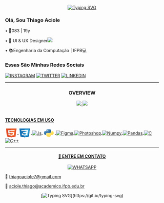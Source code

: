 <div align="center">

[![Typing SVG](https://readme-typing-svg.herokuapp.com?color=%2336BCF7&center=true&vCenter=true&lines=<SEJA+BEM+VINDO>)](https://git.io/typing-svg)

</div>
   
### Olá, Sou Thiago Aciole 
   
   • 🌵083 | 19y
    
   • 🍟 UI & UX Designer<img  height="30" src=https://upload.wikimedia.org/wikipedia/commons/thumb/9/90/IFood_logo.svg/1200px-IFood_logo.svg.png> 
    
   • 📚Engenharia da Computação | IFPB💻

### Essas São Minhas Redes Sociais
    
    
[![INSTAGRAM](https://img.shields.io/badge/Instagram-E4405F?style=for-the-badge&logo=instagram&logoColor=white
)](https://www.instagram.com/thiago.aciole/)
[![TWITTER](https://img.shields.io/badge/Twitter-1DA1F2?style=for-the-badge&logo=twitter&logoColor=white
)](https://twitter.com/thiagoaciole6)
[![LINKEDIN](https://img.shields.io/badge/LinkedIn-0077B5?style=for-the-badge&logo=linkedin&logoColor=white)
](https://www.linkedin.com/in/thiago-aciole-7a614916a/)

-------

    
<div align="center">
  
   ### **OVERVIEW**
    
  <a href="https://github.com/ThiagoAciole">
  <img height="140em" src="https://github-readme-stats.vercel.app/api?username=ThiagoAciole&show_icons=true&theme=tokyonight&include_all_commits=true&count_private=true"/>
  <img height="140em" src="https://github-readme-stats.vercel.app/api/top-langs/?username=ThiagoAciole&layout=compact&langs_count=7&theme=tokyonight"/>
</div>

<div style="display: inline_block"><br>
  
  #### TECNOLOGIAS EM USO

  <img align="center" alt="HTML" height="30" width="40" src="https://raw.githubusercontent.com/devicons/devicon/master/icons/html5/html5-original.svg">
  <img align="center" alt="CSS" height="30" width="40" src="https://raw.githubusercontent.com/devicons/devicon/master/icons/css3/css3-original.svg">
  <img align="center" alt="Js" height="30" width="40" src="https://cdn.jsdelivr.net/gh/devicons/devicon/icons/javascript/javascript-original.svg" > 
  <img align="center" alt="Python" height="30" width="40" src="https://raw.githubusercontent.com/devicons/devicon/master/icons/python/python-original.svg">
  <img align="center" alt="Figma" height="30" width="40" src="https://cdn.jsdelivr.net/gh/devicons/devicon/icons/figma/figma-original.svg"  />
  <img align="center" alt="Photoshop" height="30" width="40" src="https://cdn.jsdelivr.net/gh/devicons/devicon/icons/photoshop/photoshop-plain.svg" />
  <img align="center" alt="Numpy" height="30" width="40" src="https://cdn.jsdelivr.net/gh/devicons/devicon/icons/numpy/numpy-original.svg" />
  <img align="center" alt="Pandas" height="30" width="40" src="https://cdn.jsdelivr.net/gh/devicons/devicon/icons/pandas/pandas-original.svg" />
  <img align="center" alt="C" height="30" width="40" src="https://cdn.jsdelivr.net/gh/devicons/devicon/icons/c/c-original.svg" />
  <img align="center" alt="C++" height="30" width="40" src="https://cdn.jsdelivr.net/gh/devicons/devicon/icons/cplusplus/cplusplus-original.svg"  />  

-------
<div align="center">
    
#### 💬 ENTRE EM CONTATO

[![WHATSAPP](https://img.shields.io/badge/WhatsApp-25D366?style=for-the-badge&logo=whatsapp&logoColor=white
)](https://api.whatsapp.com/send?phone=5583991771192) 

</div>

 📨 
<a href="mailto:thiagoaciole7@gmail.com?Subject=Título%20da%20mensagem">thiagoaciole7@gmail.com</a>

 📨 
<a href="mailto:aciole.thiago@academico.ifpb.edu.br
?Subject=Título%20da%20mensagem">aciole.thiago@academico.ifpb.edu.br
</a>

<div align="center">

[![Typing SVG](https://readme-typing-svg.herokuapp.com?color=%2336BCF7&center=true&vCenter=true&lines=VOLTE+SEMPRE!!!)](https://git.io/typing-svg)
